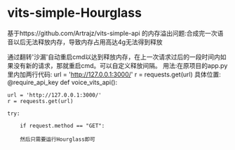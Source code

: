# vits-simple-Hourglass
基于https://github.com/Artrajz/vits-simple-api    的内存溢出问题:合成完一次语音以后无法释放内存，导致内存占用高达4g无法得到释放

通过翻转'沙漏'自动重启cmd以达到释放内存，在上一次请求过后的一段时间内如果没有新的请求，那就重启cmd。可以自定义释放间隔。
用法:在原项目的app.py里内加两行代码:
    url = 'http://127.0.0.1:3000/'
    r = requests.get(url)
  具体位置:
@require_api_key
def voice_vits_api():

    url = 'http://127.0.0.1:3000/'
    r = requests.get(url)

    try:

        if request.method == "GET":

        然后只需要运行Hourglass即可
